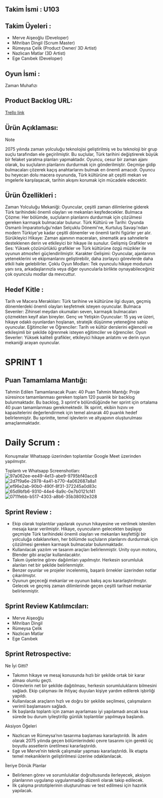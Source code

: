 ## Takim İsmi : U103 

## Takim Üyeleri :
- Merve Aişeoğlu (Developer)
- Mihriban Dingil (Scrum Master)
- Rümeysa Çelik (Product Owner/ 3D Artist)
- Nazlıcan Matlar (3D Artist)
- Ege Canıbek (Developer)
## Oyun İsmi : 
Zaman Muhafızı

## Product Backlog URL:
[Trello link ](https://trello.com/b/KonyeQ8c/my-trello-board)

## Ürün Açıklaması:
> [!NOTE]
> 2075 yılında zaman yolculuğu teknolojisi geliştirilmiş ve bu teknoloji bir grup suçlu tarafından ele geçirilmiştir. Bu suçlular, Türk tarihini değiştirerek büyük bir felaket yaratma planları yapmaktadır. Oyuncu, cesur bir zaman ajanı olarak, bu suçluların planlarını durdurmak için gönderilmiştir. Geçmişe gidip bulmacaları çözerek kaçış anahtarlarını bulmak en önemli amacıdr. Oyuncu bu heyecan dolu macera oyununda, Türk kültürüne ait çeşitli mekan ve imgelerle karşılaşacak, tarihin akışını korumak için mücadele edecektir.

## Ürün Özellikleri :
Zaman Yolculuğu Mekaniği: Oyuncular, çeşitli zaman dilimlerine giderek Türk tarihindeki önemli olayları ve mekanları keşfedecekler.
Bulmaca Çözme: Her bölümde, suçluların planlarını durdurmak için çözülmesi gereken karmaşık bulmacalar bulunur.
Türk Kültürü ve Tarihi: Oyunda Osmanlı İmparatorluğu'ndan Selçuklu Dönemi'ne, Kurtuluş Savaşı'ndan modern Türkiye'ye kadar çeşitli dönemler ve önemli tarihi figürler yer alır.
Sürükleyici Hikaye: Zaman ajanının maceraları, sinematik ara sahnelerle desteklenen derin ve etkileyici bir hikaye ile sunulur.
Gelişmiş Grafikler ve Ses: Yüksek çözünürlüklü grafikler ve Türk kültürüne özgü müzikler ile oyunun atmosferi güçlendirilmiştir.
Karakter Gelişimi: Oyuncular, ajanlarının yeteneklerini ve ekipmanlarını geliştirebilir, daha zorlayıcı görevlerde daha etkili hale gelebilirler.
Çoklu Oyun Modları: Tek oyunculu hikaye modunun yanı sıra, arkadaşlarınızla veya diğer oyuncularla birlikte oynayabileceğiniz çok oyunculu modlar da mevcuttur.

## Hedef Kitle :
Tarih ve Macera Meraklıları: Türk tarihine ve kültürüne ilgi duyan, geçmiş dönemlerdeki önemli olayları keşfetmek isteyen oyuncular.
Bulmaca Sevenler: Zihinsel meydan okumaları seven, karmaşık bulmacaları çözmekten keyif alan bireyler.
Genç ve Yetişkin Oyuncular: 15 yaş ve üzeri, hikaye odaklı oyunlardan hoşlanan, stratejik düşünme yeteneğine sahip oyuncular.
Eğitimciler ve Öğrenciler: Tarih ve kültür derslerini eğlenceli ve etkileşimli bir şekilde öğrenmek isteyen eğitimciler ve öğrenciler.
Oyun Severler: Yüksek kaliteli grafikler, etkileyici hikaye anlatımı ve derin oyun mekaniği arayan oyuncular.

# SPRINT 1
## Puan Tamamlama Mantığı:
Tahmin Edilen Tamamlanacak Puan: 40 Puan
Tahmin Mantığı: Proje süresince tamamlanması gereken toplam 120 puanlık bir backlog bulunmaktadır. Bu backlog, 3 sprint'e bölündüğünde her sprint için ortalama 40 puan tamamlanması gerekmektedir. İlk sprint, ekibin hızını ve kapasitelerini değerlendirmek için temel alınarak 40 puanlık hedef belirlenmiştir. Bu sprintte, temel işlevlerin ve altyapının oluşturulması amaçlanmaktadır.

# Daily Scrum :
Konuşmalar Whatsapp üzerinden toplantılar Google Meet üzerinden yapılmıştır.

Toplantı ve Whatsapp Screenshotları:
![97a062ee-ee49-4e13-abe9-9795bf40acc8](https://github.com/rmysc98/Takim-103/assets/153552653/38c835b7-aafb-46aa-a297-0d996ef27fdc)
![2d7f9a6e-2978-4a41-b770-4a062687a8a1](https://github.com/rmysc98/Takim-103/assets/153552653/61b5a873-6686-458a-a32f-d5598fab8df7)
![ef96e2ab-90b0-490f-8f31-372245a0d83c](https://github.com/rmysc98/Takim-103/assets/153552653/afbdeb48-edde-4728-8835-5492f125530f)
![65d9bfb6-9310-44e4-8a9c-0e7b0121cf41](https://github.com/rmysc98/Takim-103/assets/153552653/e8482512-5e25-4e9d-b5e6-9ab4608578ae)
![0711febb-b517-4303-a8b6-35b38092e328](https://github.com/rmysc98/Takim-103/assets/153552653/6b490f20-961d-4dd0-b56c-869975b2d5d7)


## Sprint Review :
-	Ekip olarak toplantılar yapılarak oyunun hikayesine ve verilmek istenilen mesaja karar verilmiştir. Hikaye, oyuncuların gelecekten başlayıp geçmişte Türk tarihindeki önemli olayları ve mekanları keşfettiği bir yolculuğa odaklanırken, her bölümde suçluların planlarını durdurmak için çözülmesi gereken karmaşık bulmacalar  bulunmaktadır.
-	Kullanılacak yazılım ve tasarım araçları belirlenmiştir. Unity oyun motoru, Blender gibi araçlar kullanılacaktır. 
-	Takım üyelerine görev dağılımları yapılmıştır. Herkesin sorumluluk alanları net bir şekilde belirlenmiştir. 
-	Benzer oyunlar ve projeler incelenmiş, başarılı örnekler üzerinden notlar çıkarılmıştır.
-	Oyunun geçeceği mekanlar ve oyunun bakış açısı kararlaştırılmıştır. Gelecek ve geçmiş zaman dilimlerinde geçen çeşitli tarihsel mekanlar belirlenmiştir.

## Sprint Review Katılımcıları:
- Merve Aişeoğlu 
- Mihriban Dingil
- Rümeysa Çelik 
- Nazlıcan Matlar
- Ege Canıbek

## Sprint Retrospective:

Ne İyi Gitti?
- Takımın hikaye ve mesaj konusunda hızlı bir şekilde ortak bir karar alması olumlu geçti.
-	Görevlerin net bir şekilde dağıtılması, herkesin sorumluluklarını bilmesini sağladı. Ekip çalışması ile ihtiyaç duyulan kişiye yardım edilerek işbirliği yapıldı.
-	Kullanılacak araçların hızlı ve doğru bir şekilde seçilmesi, çalışmaların verimli başlamasını sağladı.
-	İlk başlarda toplantı için zaman ayarlaması iyi yapılamadı ancak kısa sürede bu durum iyileştirilip günlük toplantılar yapılmaya başlandı.
  
Aksiyon Öğeleri
-	Nazlıcan ve Rümeysa’nın tasarıma başlaması kararlaştırıldı. İlk adım olarak 2075 yılında geçen bölümlerindeki çevre tasarımı için gerekli üç boyutlu assetlerin üretilmesi kararlaştırıldı.
-	Ege ve Merve’nin teknik çalışmalar yapması kararlaştırıldı. İlk etapta temel mekaniklerin geliştirilmesi üzerine odaklanılacak.

İleriye Dönük Planlar
-	Belirlenen görev ve sorumluluklar doğrultusunda ilerleyecek, aksiyon planlarının uygulanıp uygulanmadığı düzenli olarak takip edilecek.
-	İlk çalışma prototiplerinin oluşturulması ve test edilmesi için hazırlık yapılacak.

